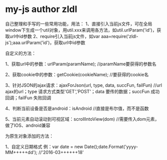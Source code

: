 # my-js author zldl
自己整理和手写的一些常用功能，用法：
1、直接引入当前js文件，可在全局window下生成一个util对象，用util.xxx来调用各方法，如util.urlParam('id')，获取url中id参数
2、require引入当前js文件，如var aaa=require('zldl-js');aaa.urlParam('id')，获取url中id参数

自定义的方法：

1、获取url中的参数：urlParam(paramName);
//paramName要获得的参数名

2、获取cookie中的参数：getCookie(cookieName);
//要获得的cookie名

3、针对JSON的ajax请求：ajaxForJson(url, type, data, succFun, failFun)
//url ajax的url；type 请求方式类型'GET','POST'；data 要传的数据；succFun 成功回调；failFun 失败回调

4、判断当前设备是否是android：isAndroid
//直接是布尔值，而不是函数

5、当前元素自动滚动到可视区域：scrollIntoView(dom)
//需要传入dom元素，做了IOS、android兼容

为原生对象添加的方法：

1、自定义日期格式
例：var date = new Date();date.Format('yyyy-MM+++++dd'); //'2016-03++++++18'
